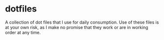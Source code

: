 # dotfiles
A collection of dot files that I use for daily consumption.  Use
of these files is at your own risk, as I make no promise that they
work or are in working order at any time.
